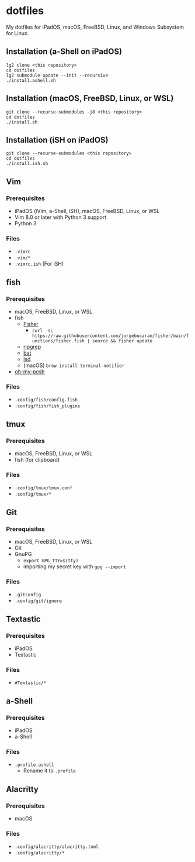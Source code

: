 # dotfiles

My dotfiles for iPadOS, macOS, FreeBSD, Linux, and Windows Subsystem for Linux.

## Installation (a-Shell on iPadOS)

```shell
lg2 clone <this repository>
cd dotfiles
lg2 submodule update --init --recursive
./install.ashell.sh
```

## Installation (macOS, FreeBSD, Linux, or WSL)

```shell
git clone --recurse-submodules -j8 <this repository>
cd dotfiles
./install.sh
```

## Installation (iSH on iPadOS)

```shell
git clone --recurse-submodules <this repository>
cd dotfiles
./install.ish.sh
```

## Vim

### Prerequisites

- iPadOS (iVim, a-Shell, iSH), macOS, FreeBSD, Linux, or WSL
- Vim 8.0 or later with Python 3 support
- Python 3

### Files

- `.vimrc`
- `.vim/*`
- `.vimrc.ish` (For iSH)

## fish

### Prerequisites

- macOS, FreeBSD, Linux, or WSL
- fish
  - [Fisher](https://github.com/jorgebucaran/fisher)
    - `curl -sL https://raw.githubusercontent.com/jorgebucaran/fisher/main/functions/fisher.fish | source && fisher update`
  - [ripgrep](https://github.com/BurntSushi/ripgrep)
  - [bat](https://github.com/sharkdp/bat)
  - [lsd](https://github.com/Peltoche/lsd)
  - (macOS) `brew install terminal-notifier`
- [oh-my-posh](https://ohmyposh.dev)

### Files

- `.config/fish/config.fish`
- `.config/fish/fish_plugins`

## tmux

### Prerequisites

- macOS, FreeBSD, Linux, or WSL
- fish (for clipboard)

### Files

- `.config/tmux/tmux.conf`
- `.config/tmux/*`

## Git

### Prerequisites

- macOS, FreeBSD, Linux, or WSL
- Git
- GnuPG
  - `export GPG_TTY=$(tty)`
  - importing my secret key with `gpg --import`

### Files

- `.gitconfig`
- `.config/git/ignore`

## Textastic

### Prerequisites

- iPadOS
- Textastic

### Files

- `#Textastic/*`

## a-Shell

### Prerequisites

- iPadOS
- a-Shell

### Files

- `.profile.ashell`
  - Rename it to `.profile`

## Alacritty

### Prerequisites

- macOS

### Files

- `.config/alacritty/alacritty.toml`
- `.config/alacritty/*`
